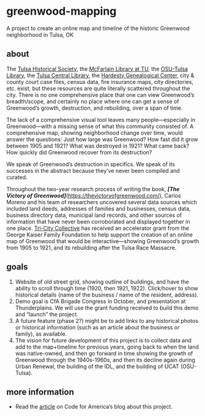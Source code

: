 # greenwood-mapping
A project to create an online map and timeline of the historic Greenwood neighborhood in Tulsa, OK

## about
The [Tulsa Historical Society](https://www.tulsahistory.org/), the [McFarlain Library at TU](https://libraries.utulsa.edu/c.php?g=963153), the [OSU-Tulsa Library](https://osu-tulsa.okstate.edu/library/Tulsa%20Race%20Riot%20Final.htm), the [Tulsa Central Library](https://www.tulsalibrary.org/tulsa-race-massacre-centennial-exhibit), the [Hardesty Genealogical Center](https://www.tulsalibrary.org/research/genealogy-center), city & county court case files, census data, fire insurance maps, city directories, etc. exist, but these resources are quite literally scattered throughout the city. There is no one comprehensive place that one can view Greenwood’s breadth/scope, and certainly no place where one can get a sense of Greenwood’s growth, destruction, and rebuilding, over a span of time.

The lack of a comprehensive visual tool leaves many people—especially in Greenwood—with a missing sense of what this community consisted of. A comprehensive map, showing neighborhood change over time, would answer the questions: Just how large was Greenwood? How fast did it grow between 1905 and 1921? What was destroyed in 1921? What came back? How quickly did Greenwood recover from its destruction? 

We speak of Greenwood’s destruction in specifics. We speak of its successes in the abstract because they’ve never been compiled and curated.

Throughout the two-year research process of writing the book, ***[The Victory of Greenwood]***(https://thevictoryofgreenwood.com/), Carlos Moreno and his team of researchers uncovered several data sources which included land deeds, addresses of families and businesses, census data, business directory data, municipal land records, and other sources of information that have never been corroborated and displayed together in one place. [Tri-City Collective](https://www.tricitycollective.com/) has received an accelerator grant from the George Kaiser Family Foundation to help support the creation of an online map of Greenwood that would be interactive—showing Greenwood’s growth from 1905 to 1921, and its rebuilding after the Tulsa Race Massacre. 

## goals
1. Website of old street grid, showing outline of buildings, and have the ability to scroll through time (1920, then 1921, 1922). Click/hover to show historical details (name of the business / name of the resident, address).
2. Demo goal is CfA Brigade Congress in October, and presentation at Thunderplains. We will use the grant funding received to build this demo and “launch” the project. 
3. A future feature (phase 2?) might be to add links to any historical photos or historical information (such as an article about the business or family), as available.
4. The vision for future development of this project is to collect data and add to the map+timeline for previous years, going back to when the land was native-owned, and then go forward in time showing the growth of Greenwood through the 1940s-1960s, and then its decline again during Urban Renewal, the building of the IDL, and the building of UCAT (OSU-Tulsa).

## more information
 - Read the [article](https://codeforamerica.org/news/volunteer-spotlight-using-data-to-reveal-an-untold-story/) on Code for America’s blog about this project.
